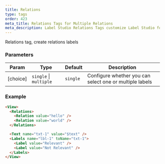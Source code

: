 ```yaml
---
title: Relations
type: tags
order: 423
meta_title: Relations Tags for Multiple Relations
meta_description: Label Studio Relations Tags customize Label Studio for Multiple Relations for machine learning and data science projects.
---
```


Relations tag, create relations labels

### Parameters

| Param | Type | Default | Description |
| --- | --- | --- | --- |
| [choice] | <code>single</code> \| <code>multiple</code> | <code>single</code> | Configure whether you can select one or multiple labels |

### Example
```html
<View>
  <Relations>
    <Relation value="hello" />
    <Relation value="world" />
  </Relations>

  <Text name="txt-1" value="$text" />
  <Labels name="lbl-1" toName="txt-1">
    <Label value="Relevant" />
    <Label value="Not Relevant" />
  </Labels>
</View>
```
